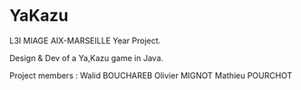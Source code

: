 # YaKazu
L3I MIAGE AIX-MARSEILLE Year Project.

Design & Dev of a Ya,Kazu game in Java.

Project members : 
Walid BOUCHAREB
Olivier MIGNOT
Mathieu POURCHOT
